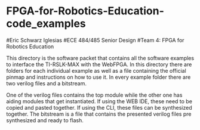 # FPGA-for-Robotics-Education-code_examples

#Eric Schwarz Iglesias
#ECE 484/485 Senior Design
#Team 4: FPGA for Robotics Education

This directory is the software packet that contains all the software examples to interface the TI-RSLK-MAX with the WebFPGA. In this directory there are folders for each individual example as well as a file containing the official pinmap and instructions on how to use it. In every example folder there are two verilog files and a bitstream. 

One of the verilog files contains the top module while the other one has aiding modules that get instantiated. If using the WEB IDE, these need to be copied and pasted together. If using the CLI, these files can be synthesized together. The bitstream is a file that contains the presented verilog files pre synthesized and ready to flash.
